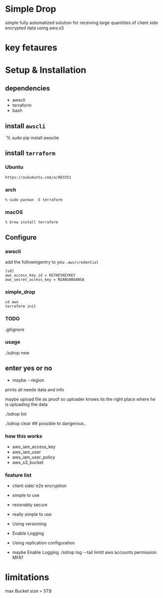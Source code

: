 
# Simple Drop
simple fully automatized solution for receiving large quantities of client side encrypted data using aws:s3

# key fetaures


# Setup & Installation
## dependencies
* awscli
* terraform
* bash

## install `awscli`
`% sudo pip install awsclie

## install `terraform`
### Ubuntu
`https://askubuntu.com/a/983352 `

### arch
`% sudo pacman -S terraform`

### macOS
`% brew install terraform`

## Configure
### awscli
add the followingentry to you `.aws/credential`
```
[sd]
aws_access_key_id = KEYKEYKEYKEY
aws_secret_access_key = NSANSANSANSA
```

### simple_drop
```
cd aws
terraform init
```



### TODO
.gitignore


### usage
./sdrop new 
## enter yes or no


* maybe --region

prints all neede data and info

maybe upload file as proof so uploader knows its the right place where he is uploading the data


./sdrop list

./sdrop clear ## possible to dangerous..


### how this works
  - aws_iam_access_key
  - aws_iam_user
  - aws_iam_user_policy
  - aws_s3_bucket


### feature list
* client side/ e2e  encryption
* simple to use
* resonably secure
* really simple to use
* Using versioning
* Enable Logging
* Using replication configuration



* maybe
Enable Logging
./sdrop log --tail
limtit aws accounts permission
MFA?


# limitations
max Bucket size = 5TB

